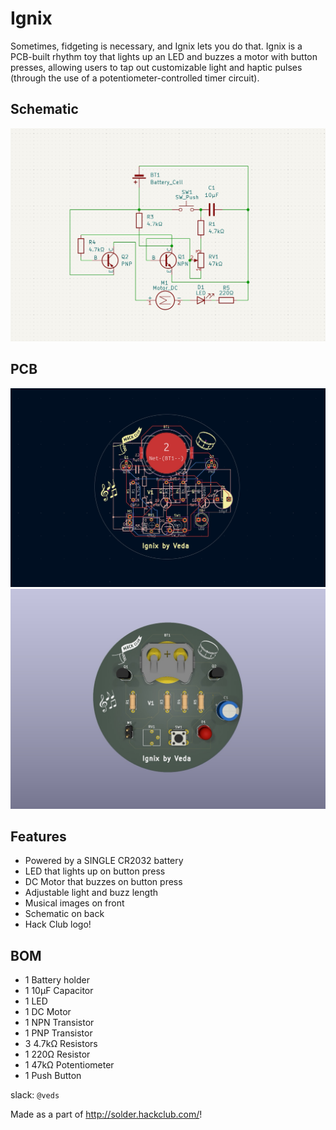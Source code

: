 # Ignix

Sometimes, fidgeting is necessary, and Ignix lets you do that. Ignix is a PCB-built rhythm toy that lights up an LED and buzzes a motor with button presses, allowing users to tap out customizable light and haptic pulses (through the use of a potentiometer-controlled timer circuit).

## Schematic
![](https://github.com/vkunamneni1/Ignix/blob/6b719134bac63b5e0a7fe01cbdbc2e33e285f5c5/assets/IGNIX_SCHEM_SOLDER.png)

## PCB
![](https://github.com/vkunamneni1/Ignix/blob/6b719134bac63b5e0a7fe01cbdbc2e33e285f5c5/assets/IGNIX_PCB_SOLDER.png)
![](https://github.com/vkunamneni1/Ignix/blob/6b719134bac63b5e0a7fe01cbdbc2e33e285f5c5/assets/IGNIX_3D_SOLDER.png)

## Features
- Powered by a SINGLE CR2032 battery
- LED that lights up on button press
- DC Motor that buzzes on button press
- Adjustable light and buzz length
- Musical images on front
- Schematic on back
- Hack Club logo!

## BOM
- 1 Battery holder
- 1 10µF Capacitor
- 1 LED
- 1 DC Motor
- 1 NPN Transistor
- 1 PNP Transistor
- 3 4.7kΩ Resistors
- 1 220Ω Resistor
- 1 47kΩ Potentiometer
- 1 Push Button
  
slack: `@veds`

Made as a part of http://solder.hackclub.com/!
